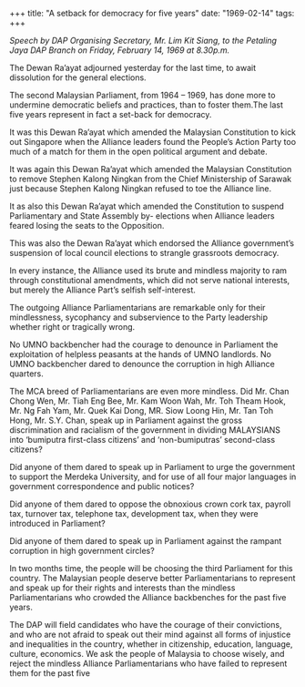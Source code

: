 +++ 
title: "A setback for democracy for five years"
date: "1969-02-14"
tags:
+++

_Speech by DAP Organising Secretary, Mr. Lim Kit Siang, to the Petaling Jaya DAP Branch on Friday, February 14, 1969 at 8.30p.m._

The Dewan Ra’ayat adjourned yesterday for the last time, to await dissolution for the general elections.

The second Malaysian Parliament, from 1964 – 1969, has done more to undermine democratic beliefs and practices, than to foster them.The last five years represent in fact a set-back for democracy.
	
It was this Dewan Ra’ayat which amended the Malaysian Constitution to kick out Singapore when the Alliance leaders found the People’s Action Party too much of a match for them in the open political argument and debate.
	
It was again this Dewan Ra’ayat which amended the Malaysian Constitution to remove Stephen Kalong Ningkan from the Chief Ministership of Sarawak just because Stephen Kalong Ningkan refused to toe the Alliance line.
	
It as also this Dewan Ra’ayat which amended the Constitution to suspend Parliamentary and State Assembly by- elections when Alliance leaders feared losing the seats to the Opposition.</u>
	
This was also the Dewan Ra’ayat which endorsed the Alliance government’s suspension of local council elections to strangle grassroots democracy.
	
In every instance, the Alliance used its brute and mindless majority to ram through constitutional amendments, which did not serve national interests, but merely the Alliance Part’s selfish self-interest.
	
The outgoing Alliance Parliamentarians are remarkable only for their mindlessness, sycophancy and subservience to the Party leadership whether right or tragically wrong.
	
No UMNO backbencher had the courage to denounce in Parliament the exploitation of helpless peasants at the hands of UMNO landlords. No UMNO backbencher dared to denounce the corruption in high Alliance quarters.
	
The MCA breed of Parliamentarians are even more mindless. Did Mr. Chan Chong Wen, Mr. Tiah Eng Bee, Mr. Kam Woon Wah, Mr. Toh Theam Hook, Mr. Ng Fah Yam, Mr. Quek Kai Dong, MR. Siow Loong Hin, Mr. Tan Toh Hong, Mr. S.Y. Chan, speak up in Parliament against the gross discrimination and racialism of the government in dividing MALAYSIANS into ‘bumiputra first-class citizens’ and ‘non-bumiputras’ second-class citizens?
	
Did anyone of them dared to speak up in Parliament to urge the government to support the Merdeka University, and for use of all four major languages in government correspondence and public notices?
	
Did anyone of them dared to oppose the obnoxious crown cork tax, payroll tax, turnover tax, telephone tax, development tax, when they were introduced in Parliament?
	
Did anyone of them dared to speak up in Parliament against the rampant corruption in high government circles?
	
In two months time, the people will be choosing the third Parliament for this country. The Malaysian people deserve better Parliamentarians to represent and speak up for their rights and interests than the mindless Parliamentarians who crowded the Alliance backbenches for the past five years.
	
The DAP will field candidates who have the courage of their convictions, and who are not afraid to speak out their mind against all forms of injustice and inequalities in the country, whether in citizenship, education, language, culture, economics. We ask the people of Malaysia to choose wisely, and reject the mindless Alliance Parliamentarians who have failed to represent them for the past five  
